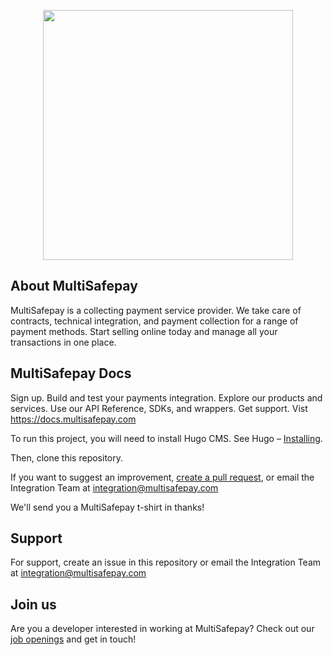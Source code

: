 <p align="center">
  <img src="https://www.multisafepay.com/img/multisafepaylogo.svg" width="400px" position="center">
</p>

## About MultiSafepay
MultiSafepay is a collecting payment service provider. We take care of contracts, technical integration, and payment collection for a range of payment methods. Start selling online today and manage all your transactions in one place.

## MultiSafepay Docs
Sign up. Build and test your payments integration. Explore our products and services. Use our API Reference, SDKs, and wrappers. Get support. Vist https://docs.multisafepay.com 

To run this project, you will need to install Hugo CMS. See Hugo – [Installing](https://gohugo.io/getting-started/installing/).

Then, clone this repository.

If you want to suggest an improvement, [create a pull request](https://github.com/MultiSafepay/docsv2/pulls), or email the Integration Team at <integration@multisafepay.com> 

We'll send you a  MultiSafepay t-shirt in thanks!

## Support
For support, create an issue in this repository or email the Integration Team at <integration@multisafepay.com>

## Join us
Are you a developer interested in working at MultiSafepay? Check out our [job openings](https://www.multisafepay.com/careers/#jobopenings) and get in touch!
